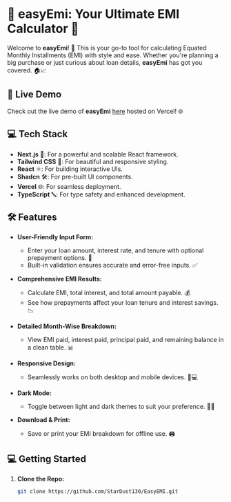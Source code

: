# 🎉 **easyEmi**: Your Ultimate EMI Calculator 💸

Welcome to **easyEmi**! 🚀 This is your go-to tool for calculating Equated Monthly Installments (EMI) with style and ease. Whether you're planning a big purchase or just curious about loan details, **easyEmi** has got you covered. 🏠📈

## 🚀 Live Demo

Check out the live demo of **easyEmi**  [here](https://easy-emi-myroi.vercel.app/emi-calculator) hosted on Vercel! 🌐


## 💻 Tech Stack

- **Next.js** 🚀: For a powerful and scalable React framework.
- **Tailwind CSS** 🌟: For beautiful and responsive styling.
- **React** ⚛️: For building interactive UIs.
- **Shadcn** 🛠️: For pre-built UI components.
- **Vercel** 🌐: For seamless deployment.
- **TypeScript** 🔤: For type safety and enhanced development.

## 🛠️ Features

- **User-Friendly Input Form:** 
  - Enter your loan amount, interest rate, and tenure with optional prepayment options. 📝
  - Built-in validation ensures accurate and error-free inputs. ✅

- **Comprehensive EMI Results:** 
  - Calculate EMI, total interest, and total amount payable. 💰
  - See how prepayments affect your loan tenure and interest savings. 📉

- **Detailed Month-Wise Breakdown:**
  - View EMI paid, interest paid, principal paid, and remaining balance in a clean table. 📊

- **Responsive Design:**
  - Seamlessly works on both desktop and mobile devices. 📱💻

- **Dark Mode:**
  - Toggle between light and dark themes to suit your preference. 🌙🌞

- **Download & Print:**
  - Save or print your EMI breakdown for offline use. 🖨️


## 💻 Getting Started

1. **Clone the Repo:**
   ```bash
   git clone https://github.com/StarDust130/EasyEMI.git
